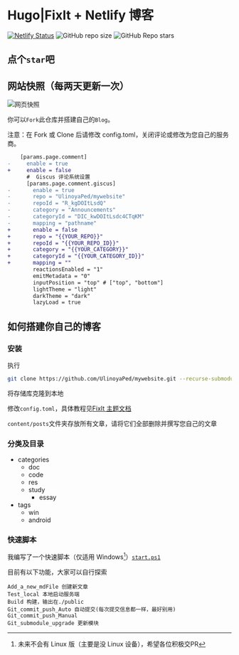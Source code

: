 # Hugo|FixIt + Netlify 博客

[![Netlify Status](https://api.netlify.com/api/v1/badges/908b7ce2-2e6d-43a7-bde4-5efd2fb1d168/deploy-status)](https://totapo.netlify.app)
![GitHub repo size](https://img.shields.io/github/repo-size/UlinoyaPed/mywebsite)
![GitHub Repo stars](https://img.shields.io/github/stars/UlinoyaPed/mywebsite)

## **点个`star`吧**

## 网站快照（每两天更新一次）

![网页快照](https://s0.wp.com/mshots/v1/https://totapo.netlify.app?w=&h=)

你可以`Fork`此仓库并搭建自己的`Blog`。

注意：在 Fork 或 Clone 后请修改 config.toml，关闭评论或修改为您自己的服务商。

```diff
    [params.page.comment]
-     enable = true
+     enable = false
      #  Giscus 评论系统设置
      [params.page.comment.giscus]
-       enable = true
-       repo = "UlinoyaPed/mywebsite"
-       repoId = "R_kgDOItLsdQ"
-       category = "Announcements"
-       categoryId = "DIC_kwDOItLsdc4CTqKM"
-       mapping = "pathname"
+       enable = false
+       repo = "{{YOUR_REPO}}"
+       repoId = "{{YOUR_REPO_ID}}"
+       category = "{{YOUR_CATEGORY}}"
+       categoryId = "{{YOUR_CATEGORY_ID}}"
+       mapping = ""
        reactionsEnabled = "1"
        emitMetadata = "0"
        inputPosition = "top" # ["top", "bottom"]
        lightTheme = "light"
        darkTheme = "dark"
        lazyLoad = true
```

## 如何搭建你自己的博客

### 安装

执行

```bash
git clone https://github.com/UlinoyaPed/mywebsite.git --recurse-submodules
```

将存储库克隆到本地

修改`config.toml`，具体教程见[FixIt 主题文档](https://fixit.lruihao.cn/zh-cn/)

`content/posts`文件夹存放所有文章，请将它们全部删除并撰写您自己的文章

### 分类及目录

- categories
	- doc
	- code
	- res
	- study
	  - essay
- tags
	- win
	- android

### 快速脚本

我编写了一个快速脚本（仅适用 Windows[^1]）[`start.ps1`](./start.ps1)

[^1]: 未来不会有 Linux 版（主要是没 Linux 设备），希望各位积极交PR

目前有以下功能，大家可以自行探索

```
Add_a_new_mdFile 创建新文章
Test_local 本地启动服务端
Build 构建，输出在./public
Git_commit_push_Auto 自动提交(每次提交信息都一样，最好别用)
Git_commit_push_Manual  
Git_submodule_upgrade 更新模块
```
